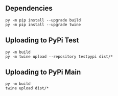 ## Dependencies
```
py -m pip install --upgrade build
py -m pip install --upgrade twine
```

## Uploading to PyPi Test
```
py -m build
py -m twine upload --repository testpypi dist/*
```

## Uploading to PyPi Main
```
py -m build
twine upload dist/*
```